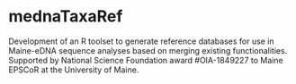 # mednaTaxaRef
Development of an R toolset to generate reference databases for use in Maine-eDNA sequence analyses based on merging existing functionalities.
Supported by National Science Foundation award #OIA-1849227 to Maine EPSCoR at the University of Maine.
